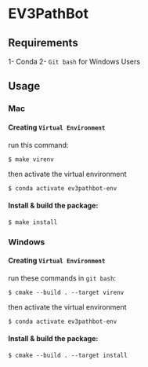 # EV3PathBot

## Requirements

1- Conda
2- `Git bash` for Windows Users

## Usage

### Mac
#### Creating `Virtual Environment`

run this command:
```
$ make virenv
```

then activate the virtual environment
```
$ conda activate ev3pathbot-env
```

#### Install & build the package:
```
$ make install
```

### Windows
#### Creating `Virtual Environment`

run these commands in `git bash`:
```
$ cmake --build . --target virenv
```

then activate the virtual environment
```
$ conda activate ev3pathbot-env
```

#### Install & build the package:
```
$ cmake --build . --target install
```
